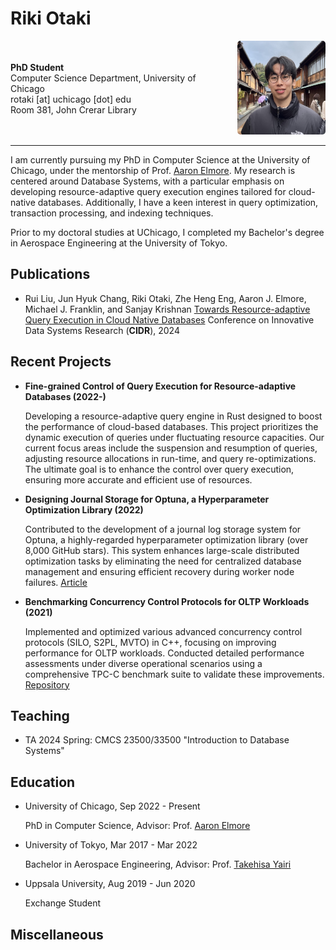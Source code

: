# Riki Otaki
<div style="display: flex; align-items: center;">
  <div>
    <strong>PhD Student</strong><br>
    Computer Science Department, University of Chicago<br>
    rotaki [at] uchicago [dot] edu<br>
    Room 381, John Crerar Library
  </div>
  <div style="margin-left: 30px;">
    <img src="profile.jpeg" alt="Riki Otaki" style="width: 150px; height: 150px; border-radius: 5px;" />
  </div>
</div>

---


I am currently pursuing my PhD in Computer Science at the University of Chicago, under the mentorship of Prof. [Aaron Elmore](https://people.cs.uchicago.edu/~aelmore). My research is centered around Database Systems, with a particular emphasis on developing resource-adaptive query execution engines tailored for cloud-native databases. Additionally, I have a keen interest in query optimization, transaction processing, and indexing techniques.

Prior to my doctoral studies at UChicago, I completed my Bachelor's degree in Aerospace Engineering at the University of Tokyo.

## Publications
* Rui Liu, Jun Hyuk Chang, Riki Otaki, Zhe Heng Eng, Aaron J. Elmore, Michael J. Franklin, and Sanjay Krishnan
  [Towards Resource-adaptive Query Execution in Cloud Native Databases](https://www.cidrdb.org/cidr2024/papers/p34-liu.pdf)
  Conference on Innovative Data Systems Research (**CIDR**), 2024 


## Recent Projects

- **Fine-grained Control of Query Execution for Resource-adaptive Databases (2022-)**
  
  Developing a resource-adaptive query engine in Rust designed to boost the performance of cloud-based databases. This project prioritizes the dynamic execution of queries under fluctuating resource capacities. Our current focus areas include the suspension and resumption of queries, adjusting resource allocations in run-time, and query re-optimizations. The ultimate goal is to enhance the control over query execution, ensuring more accurate and efficient use of resources.

- **Designing Journal Storage for Optuna, a Hyperparameter Optimization Library (2022)**
  
  Contributed to the development of a journal log storage system for Optuna, a highly-regarded hyperparameter optimization library (over 8,000 GitHub stars). This system enhances large-scale distributed optimization tasks by eliminating the need for centralized database management and ensuring efficient recovery during worker node failures. [Article](https://medium.com/optuna/distributed-optimization-via-nfs-using-optunas-new-operation-based-logging-storage-9815f9c3f932)

- **Benchmarking Concurrency Control Protocols for OLTP Workloads (2021)**
  
  Implemented and optimized various advanced concurrency control protocols (SILO, S2PL, MVTO) in C++, focusing on improving performance for OLTP workloads. Conducted detailed performance assessments under diverse operational scenarios using a comprehensive TPC-C benchmark suite to validate these improvements. [Repository](https://github.com/wattlebirdaz/tpcc-runner)


## Teaching
* TA 2024 Spring: CMCS 23500/33500 "Introduction to Database Systems"

## Education
* University of Chicago, Sep 2022 - Present

  PhD in Computer Science, Advisor: Prof. [Aaron Elmore](https://people.cs.uchicago.edu/~aelmore/)

* University of Tokyo, Mar 2017 - Mar 2022 

  Bachelor in Aerospace Engineering, Advisor: Prof. [Takehisa Yairi](https://ailab.t.u-tokyo.ac.jp/en/)

* Uppsala University, Aug 2019 - Jun 2020

  Exchange Student

## Miscellaneous